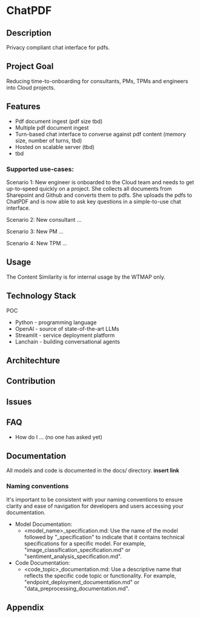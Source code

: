 # ChatPDF

## Description
Privacy compliant chat interface for pdfs.

## Project Goal
Reducing time-to-onboarding for consultants, PMs, TPMs and engineers into Cloud projects.

## Features
- Pdf document ingest (pdf size tbd)
- Multiple pdf document ingest
- Turn-based chat interface to converse against pdf content (memory size, number of turns, tbd)
- Hosted on scalable server (tbd)
- tbd

### Supported use-cases:

Scenario 1: New engineer is onboarded to the Cloud team and needs to get up-to-speed quickly on a project. She collects all documents from Sharepoint and Github and converts them to pdfs. She uploads the pdfs to ChatPDF and is now able to ask key questions in a simple-to-use chat interface.

Scenario 2: New consultant ...

Scenario 3: New PM ...

Scenario 4: New TPM ...

## Usage
The Content Similarity is for internal usage by the WTMAP only.

## Technology Stack
POC
- Python - programming language
- OpenAI - source of state-of-the-art LLMs
- Streamlit - service deployment platform
- Lanchain - building conversational agents


## Architechture

## Contribution

## Issues

## FAQ
- How do I ... (no one has asked yet)

## Documentation
All models and code is documented in the docs/ directory.
**insert link**

### Naming conventions
It's important to be consistent with your naming conventions to ensure clarity and ease of navigation for developers and users accessing your documentation.

- Model Documentation:
    - <model_name>_specification.md: Use the name of the model followed by "_specification" to indicate that it contains technical specifications for a specific model. For example, "image_classification_specification.md" or "sentiment_analysis_specification.md".
- Code Documentation:
    - <code_topic>_documentation.md: Use a descriptive name that reflects the specific code topic or functionality. For example, "endpoint_deployment_documentation.md" or "data_preprocessing_documentation.md".


## Appendix
